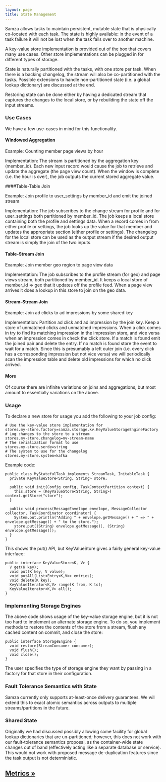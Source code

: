 ```yaml
---
layout: page
title: State Management
---
```


Samza allows tasks to maintain persistent, mutable state that is physically co-located with each task. The state is highly available: in the event of a task failure it will not be lost when the task fails over to another machine.

A key-value store implementation is provided out of the box that covers many use cases. Other store implementations can be plugged in for different types of storage.

State is naturally partitioned with the tasks, with one store per task. When there is a backing changelog, the stream will also be co-partitioned with the tasks. Possible extensions to handle non-partitioned state (i.e. a global lookup dictionary) are discussed at the end.

Restoring state can be done either by having a dedicated stream that captures the changes to the local store, or by rebuilding the state off the input streams.

### Use Cases

We have a few use-cases in mind for this functionality.

#### Windowed Aggregation

Example: Counting member page views by hour

Implementation: The stream is partitioned by the aggregation key (member\_id). Each new input record would cause the job to retrieve and update the aggregate (the page view count). When the window is complete (i.e. the hour is over), the job outputs the current stored aggregate value.

####Table-Table Join

Example: Join profile to user\_settings by member\_id and emit the joined stream

Implementation: The job subscribes to the change stream for profile and for user\_settings both partitioned by member\_id. The job keeps a local store containing both the profile and settings data. When a record comes in from either profile or settings, the job looks up the value for that member and updates the appropriate section (either profile or settings). The changelog for the local store can be used as the output stream if the desired output stream is simply the join of the two inputs.

#### Table-Stream Join

Example: Join member geo region to page view data

Implementation: The job subscribes to the profile stream (for geo) and page views stream, both partitioned by member\_id. It keeps a local store of member\_id => geo that it updates off the profile feed. When a page view arrives it does a lookup in this store to join on the geo data.

#### Stream-Stream Join

Example: Join ad clicks to ad impressions by some shared key

Implementation: Partition ad click and ad impression by the join key. Keep a store of unmatched clicks and unmatched impressions. When a click comes in try to find its matching impression in the impression store, and vice versa when an impression comes in check the click store. If a match is found emit the joined pair and delete the entry. If no match is found store the event to wait for a match. Since this is presumably a left outer join (i.e. every click has a corresponding impression but not vice versa) we will periodically scan the impression table and delete old impressions for which no click arrived.

#### More

Of course there are infinite variations on joins and aggregations, but most amount to essentially variations on the above.

### Usage

To declare a new store for usage you add the following to your job config:

    # Use the key-value store implementation for 
    stores.my-store.factory=samza.storage.kv.KeyValueStorageEngineFactory
    # Log changes to the store to a stream
    stores.my-store.changelog=my-stream-name
    # The serialization format to use
    stores.my-store.serde=string
    # The system to use for the changelog
    stores.my-store.system=kafka

Example code:

    public class MyStatefulTask implements StreamTask, InitableTask {
      private KeyValueStore<String, String> store;
      
      public void init(Config config, TaskContextPartition context) {
        this.store = (KeyValueStore<String, String>) context.getStore("store");
      }

      public void process(MessageEnvelope envelope, MessageCollector collector, TaskCoordinator coordinator) {
        System.out.println("Adding " + envelope.getMessage() + " => " + envelope.getMessage() + " to the store.");
        store.put((String) envelope.getMessage(), (String) envelope.getMessage());
      }
    }

This shows the put() API, but KeyValueStore gives a fairly general key-value interface:

    public interface KeyValueStore<K, V> {
      V get(K key);
      void put(K key, V value);
      void putAll(List<Entry<K,V>> entries);
      void delete(K key);
      KeyValueIterator<K,V> range(K from, K to);
      KeyValueIterator<K,V> all();
    }

### Implementing Storage Engines

The above code shows usage of the key-value storage engine, but it is not too hard to implement an alternate storage engine. To do so, you implement methods to restore the contents of the store from a stream, flush any cached content on commit, and close the store:

    public interface StorageEngine {
      void restore(StreamConsumer consumer);
      void flush();
      void close();
    }

The user specifies the type of storage engine they want by passing in a factory for that store in their configuration.

### Fault Tolerance Semantics with State

Samza currently only supports at-least-once delivery guarantees. We will extend this to exact atomic semantics across outputs to multiple streams/partitions in the future.

<!-- TODO add fault tolerance semantics SEP link when one exists
The most feasible plan for exact semantics seems to me to be journalling non-deterministic decisions proposal outlined in the fault-tolerance semantics wiki. I propose we use that as a working plan.

To ensure correct semantics in the presence of faults we need to ensure that the task restores to the exact state at the time of the last commit.

If the task is fed off replayable inputs then it can simply replay these inputs to recreate its state.

If the task has a changelog to log its state then there is the possibility that the log contains several entries beyond the last commit point. The store should only restore up to the last commit point to ensure that the state is in the correct position with respect to the inputs–the remaining changelog will then be repeated and de-duplicated as the task begins executing.
-->

### Shared State

Originally we had discussed possibly allowing some facility for global lookup dictionaries that are un-partitioned; however, this does not work with our fault-tolerance semantics proposal, as the container-wide state changes out of band (effectively acting like a separate database or service). This would not work with proposed message de-duplication features since the task output is not deterministic.

## [Metrics &raquo;](metrics.html)
